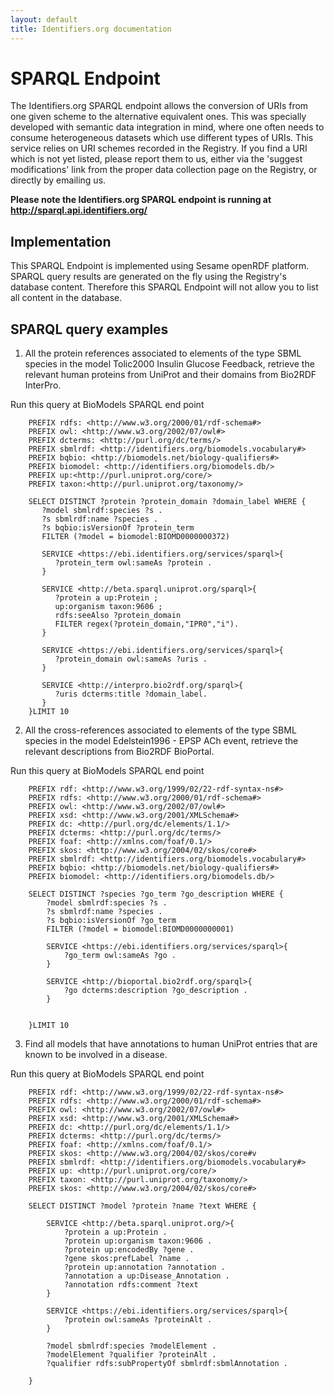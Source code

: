 ```yaml
---
layout: default
title: Identifiers.org documentation
---
```


# SPARQL Endpoint
The Identifiers.org SPARQL endpoint allows the conversion of URIs from one given scheme to the alternative equivalent ones. This was specially developed with semantic data integration in mind, where one often needs to consume heterogeneous datasets which use different types of URIs. This service relies on URI schemes recorded in the Registry. If you find a URI which is not yet listed, please report them to us, either via the 'suggest modifications' link from the proper data collection page on the Registry, or directly by emailing us.

**Please note the Identifiers.org SPARQL endpoint is running at <http://sparql.api.identifiers.org/>**

## Implementation
This SPARQL Endpoint is implemented using Sesame openRDF platform. SPARQL query results are generated on the fly using the Registry's database content. Therefore this SPARQL Endpoint will not allow you to list all content in the database.

## SPARQL query examples
1. All the protein references associated to elements of the type SBML species in the model Tolic2000 Insulin Glucose Feedback, retrieve the relevant human proteins from UniProt and their domains from Bio2RDF InterPro.

Run this query at BioModels SPARQL end point
```
    PREFIX rdfs: <http://www.w3.org/2000/01/rdf-schema#>
    PREFIX owl: <http://www.w3.org/2002/07/owl#>
    PREFIX dcterms: <http://purl.org/dc/terms/>
    PREFIX sbmlrdf: <http://identifiers.org/biomodels.vocabulary#>
    PREFIX bqbio: <http://biomodels.net/biology-qualifiers#>
    PREFIX biomodel: <http://identifiers.org/biomodels.db/>
    PREFIX up:<http://purl.uniprot.org/core/>
    PREFIX taxon:<http://purl.uniprot.org/taxonomy/>

    SELECT DISTINCT ?protein ?protein_domain ?domain_label WHERE {
       ?model sbmlrdf:species ?s .
       ?s sbmlrdf:name ?species .
       ?s bqbio:isVersionOf ?protein_term
       FILTER (?model = biomodel:BIOMD0000000372)

       SERVICE <https://ebi.identifiers.org/services/sparql>{
          ?protein_term owl:sameAs ?protein .
       }

       SERVICE <http://beta.sparql.uniprot.org/sparql>{
          ?protein a up:Protein ;
          up:organism taxon:9606 ;
          rdfs:seeAlso ?protein_domain
          FILTER regex(?protein_domain,"IPR0","i").
       }

       SERVICE <https://ebi.identifiers.org/services/sparql>{
          ?protein_domain owl:sameAs ?uris .
       }

       SERVICE <http://interpro.bio2rdf.org/sparql>{
          ?uris dcterms:title ?domain_label.
       }
    }LIMIT 10
```

2. All the cross-references associated to elements of the type SBML species in the model Edelstein1996 - EPSP ACh event, retrieve the relevant descriptions from Bio2RDF BioPortal.

Run this query at BioModels SPARQL end point
```
    PREFIX rdf: <http://www.w3.org/1999/02/22-rdf-syntax-ns#>
    PREFIX rdfs: <http://www.w3.org/2000/01/rdf-schema#>
    PREFIX owl: <http://www.w3.org/2002/07/owl#>
    PREFIX xsd: <http://www.w3.org/2001/XMLSchema#>
    PREFIX dc: <http://purl.org/dc/elements/1.1/>
    PREFIX dcterms: <http://purl.org/dc/terms/>
    PREFIX foaf: <http://xmlns.com/foaf/0.1/>
    PREFIX skos: <http://www.w3.org/2004/02/skos/core#>
    PREFIX sbmlrdf: <http://identifiers.org/biomodels.vocabulary#>
    PREFIX bqbio: <http://biomodels.net/biology-qualifiers#>
    PREFIX biomodel: <http://identifiers.org/biomodels.db/>

    SELECT DISTINCT ?species ?go_term ?go_description WHERE {
        ?model sbmlrdf:species ?s .
    	?s sbmlrdf:name ?species .
        ?s bqbio:isVersionOf ?go_term
    	FILTER (?model = biomodel:BIOMD0000000001)

        SERVICE <https://ebi.identifiers.org/services/sparql>{
        	?go_term owl:sameAs ?go .
    	}

    	SERVICE <http://bioportal.bio2rdf.org/sparql>{
         	?go dcterms:description ?go_description .
    	}


    }LIMIT 10
```

3. Find all models that have annotations to human UniProt entries that are known to be involved in a disease.

Run this query at BioModels SPARQL end point
```
    PREFIX rdf: <http://www.w3.org/1999/02/22-rdf-syntax-ns#>
    PREFIX rdfs: <http://www.w3.org/2000/01/rdf-schema#>
    PREFIX owl: <http://www.w3.org/2002/07/owl#>
    PREFIX xsd: <http://www.w3.org/2001/XMLSchema#>
    PREFIX dc: <http://purl.org/dc/elements/1.1/>
    PREFIX dcterms: <http://purl.org/dc/terms/>
    PREFIX foaf: <http://xmlns.com/foaf/0.1/>
    PREFIX skos: <http://www.w3.org/2004/02/skos/core#v
    PREFIX sbmlrdf: <http://identifiers.org/biomodels.vocabulary#>
    PREFIX up: <http://purl.uniprot.org/core/>
    PREFIX taxon: <http://purl.uniprot.org/taxonomy/>
    PREFIX skos: <http://www.w3.org/2004/02/skos/core#>

    SELECT DISTINCT ?model ?protein ?name ?text WHERE {

    	SERVICE <http://beta.sparql.uniprot.org/>{
          	?protein a up:Protein .
          	?protein up:organism taxon:9606 .
          	?protein up:encodedBy ?gene .
          	?gene skos:prefLabel ?name .
         	?protein up:annotation ?annotation .
          	?annotation a up:Disease_Annotation .
          	?annotation rdfs:comment ?text
      	}

        SERVICE <https://ebi.identifiers.org/services/sparql>{
        	?protein owl:sameAs ?proteinAlt .
    	}

    	?model sbmlrdf:species ?modelElement .
    	?modelElement ?qualifier ?proteinAlt .
    	?qualifier rdfs:subPropertyOf sbmlrdf:sbmlAnnotation .

    }
```
